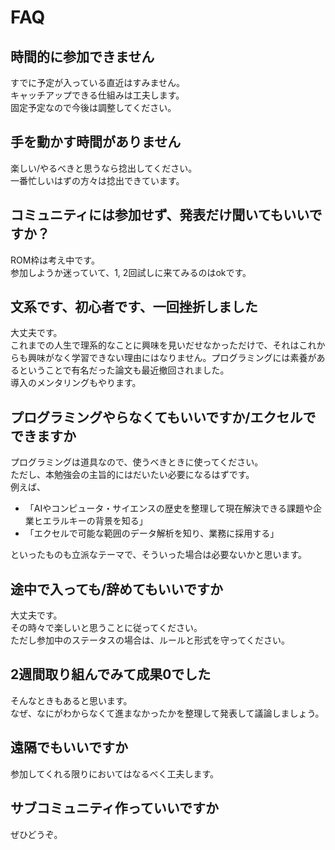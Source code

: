 # FAQ

## 時間的に参加できません
すでに予定が入っている直近はすみません。  
キャッチアップできる仕組みは工夫します。  
固定予定なので今後は調整してください。

## 手を動かす時間がありません
楽しい/やるべきと思うなら捻出してください。  
一番忙しいはずの方々は捻出できています。  

## コミュニティには参加せず、発表だけ聞いてもいいですか？
ROM枠は考え中です。  
参加しようか迷っていて、1, 2回試しに来てみるのはokです。

## 文系です、初心者です、一回挫折しました
大丈夫です。  
これまでの人生で理系的なことに興味を見いだせなかっただけで、それはこれからも興味がなく学習できない理由にはなりません。プログラミングには素養があるということで有名だった論文も最近撤回されました。  
導入のメンタリングもやります。

## プログラミングやらなくてもいいですか/エクセルでできますか
プログラミングは道具なので、使うべきときに使ってください。  
ただし、本勉強会の主旨的にはだいたい必要になるはずです。  
例えば、  
- 「AIやコンピュータ・サイエンスの歴史を整理して現在解決できる課題や企業ヒエラルキーの背景を知る」  
- 「エクセルで可能な範囲のデータ解析を知り、業務に採用する」  

といったものも立派なテーマで、そういった場合は必要ないかと思います。

## 途中で入っても/辞めてもいいですか
大丈夫です。  
その時々で楽しいと思うことに従ってください。  
ただし参加中のステータスの場合は、ルールと形式を守ってください。

## 2週間取り組んでみて成果0でした
そんなときもあると思います。  
なぜ、なにがわからなくて進まなかったかを整理して発表して議論しましょう。

## 遠隔でもいいですか
参加してくれる限りにおいてはなるべく工夫します。

## サブコミュニティ作っていいですか
ぜひどうぞ。
